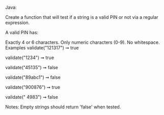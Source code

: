 Java:

Create a function that will test if a string is a valid PIN or not via a regular expression.

A valid PIN has:

Exactly 4 or 6 characters.
Only numeric characters (0-9).
No whitespace.
Examples
validate("121317") ➞ true

validate("1234") ➞ true

validate("45135") ➞ false

validate("89abc1") ➞ false

validate("900876") ➞ true

validate(" 4983") ➞ false

Notes:
Empty strings should return 'false' when tested.
